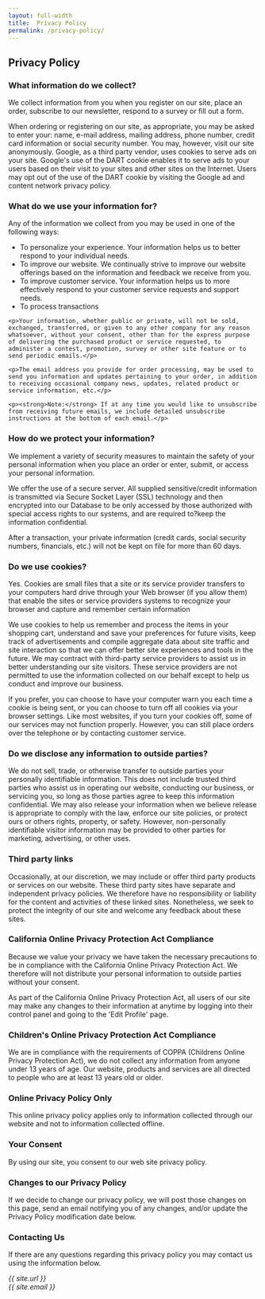 ```yaml
---
layout: full-width
title:  Privacy Policy
permalink: /privacy-policy/
---
```

<div class="privacy-policy">

<h2>Privacy Policy</h2>

<section id="privacy-information-we-collect">
    <h3>What information do we collect?</h3>
    <p>We collect information from you when you register on our site, place an order, subscribe to our newsletter, respond to a survey or fill out a form.</p>
    <p>When ordering or registering on our site, as appropriate, you may be asked to enter your: name, e-mail address, mailing address, phone number, credit card information or social security number. You may, however, visit our site anonymously.
    Google, as a third party vendor, uses cookies to serve ads on your site. Google's use of the DART cookie enables it to serve ads to your users based on their visit to your sites and other sites on the Internet. Users may opt out of the use of the DART cookie by visiting the Google ad and content network privacy policy.</p>
</section>

<section id="privacy-information-use">
    <h3>What do we use your information for?</h3>
    <p>Any of the information we collect from you may be used in one of the following ways:</p>
    <ul>
        <li>To personalize your experience. Your information helps us to better respond to your individual needs.</li>
        <li>To improve our website. We continually strive to improve our website offerings based on the information and feedback we receive from you.</li>
        <li>To improve customer service. Your information helps us to more effectively respond to your customer service requests and support needs.</li>
        <li>To process transactions</li>
    </ul>
    
    <p>Your information, whether public or private, will not be sold, exchanged, transferred, or given to any other company for any reason whatsoever, without your consent, other than for the express purpose of delivering the purchased product or service requested, to administer a contest, promotion, survey or other site feature or to send periodic emails.</p>
    
    <p>The email address you provide for order processing, may be used to send you information and updates pertaining to your order, in addition to receiving occasional company news, updates, related product or service information, etc.</p>
    
    <p><strong>Note:</strong> If at any time you would like to unsubscribe from receiving future emails, we include detailed unsubscribe instructions at the bottom of each email.</p>
</section>

<section id="privacy-protection">
    <h3>How do we protect your information?</h3>
    <p>We implement a variety of security measures to maintain the safety of your personal information when you place an order or enter, submit, or access your personal information.</p>
    <p>We offer the use of a secure server. All supplied sensitive/credit information is transmitted via Secure Socket Layer (SSL) technology and then encrypted into our Database to be only accessed by those authorized with special access rights to our systems, and are required to?keep the information confidential.</p>
    <p>After a transaction, your private information (credit cards, social security numbers, financials, etc.) will not be kept on file for more than 60 days.</p>
</section>

<section id="privacy-cookies">
    <h3>Do we use cookies?</h3>
    <p>Yes. Cookies are small files that a site or its service provider transfers to your computers hard drive through your Web browser (if you allow them) that enable the sites or service providers systems to recognize your browser and capture and remember certain information</p>
    <p>We use cookies to help us remember and process the items in your shopping cart, understand and save your preferences for future visits, keep track of advertisements and compile aggregate data about site traffic and site interaction so that we can offer better site experiences and tools in the future. We may contract with third-party service providers to assist us in better understanding our site visitors. These service providers are not permitted to use the information collected on our behalf except to help us conduct and improve our business.</p>
    <p>If you prefer, you can choose to have your computer warn you each time a cookie is being sent, or you can choose to turn off all cookies via your browser settings. Like most websites, if you turn your cookies off, some of our services may not function properly. However, you can still place orders over the telephone or by contacting customer service.</p>
</section>

<section id="privacy-disclose-third-party">
    <h3>Do we disclose any information to outside parties?</h3>
    <p>We do not sell, trade, or otherwise transfer to outside parties your personally identifiable information. This does not include trusted third parties who assist us in operating our website, conducting our business, or servicing you, so long as those parties agree to keep this information confidential. We may also release your information when we believe release is appropriate to comply with the law, enforce our site policies, or protect ours or others rights, property, or safety. However, non-personally identifiable visitor information may be provided to other parties for marketing, advertising, or other uses.</p>
</section>

<section id="privacy-third-party-links">
    <h3>Third party links</h3>
    <p>Occasionally, at our discretion, we may include or offer third party products or services on our website. These third party sites have separate and independent privacy policies. We therefore have no responsibility or liability for the content and activities of these linked sites. Nonetheless, we seek to protect the integrity of our site and welcome any feedback about these sites.</p>
</section>

<section id="privacy-california">
    <h3>California Online Privacy Protection Act Compliance</h3>
    <p>Because we value your privacy we have taken the necessary precautions to be in compliance with the California Online Privacy Protection Act. We therefore will not distribute your personal information to outside parties without your consent.</p>
    <p>As part of the California Online Privacy Protection Act, all users of our site may make any changes to their information at anytime by logging into their control panel and going to the 'Edit Profile' page.</p>
</section>

<section id="privacy-coppa-complicance">
    <h3>Children's Online Privacy Protection Act Compliance</h3>
    <p>We are in compliance with the requirements of COPPA (Childrens Online Privacy Protection Act), we do not collect any information from anyone under 13 years of age. Our website, products and services are all directed to people who are at least 13 years old or older.</p>
</section>

<section id="privacy-online">
    <h3>Online Privacy Policy Only</h3>
    <p>This online privacy policy applies only to information collected through our website and not to information collected offline.</p>
</section>

<section id="privacy-consent">
    <h3>Your Consent</h3>
    <p>By using our site, you consent to our web site privacy policy.</p>
</section>

<section id="privacy-changes">
    <h3>Changes to our Privacy Policy</h3>
    <p>If we decide to change our privacy policy, we will post those changes on this page, send an email notifying you of any changes, and/or update the Privacy Policy modification date below.</p>
</section>

<section id="privacy-contact-us">
    <h3>Contacting Us</h3>
    <p>If there are any questions regarding this privacy policy you may contact us using the information below.</p>
    <address class="site-address">
        <span class="url">{{ site.url }}</span> <br />
        <span class="email">{{ site.email }}</span> <br />
     </address>
</section>
</div>